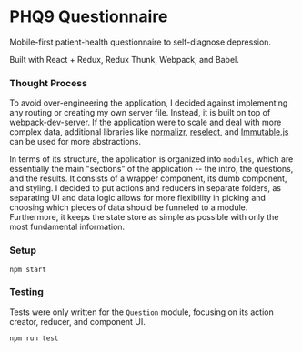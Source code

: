 # PHQ9 Questionnaire
Mobile-first patient-health questionnaire to self-diagnose depression.

Built with React + Redux, Redux Thunk, Webpack, and Babel.

### Thought Process
To avoid over-engineering the application, I decided against implementing any routing or creating my own server file. Instead, it is built on top of webpack-dev-server. If the application were to scale and deal with more complex data, additional libraries like [normalizr](https://github.com/paularmstrong/normalizr), [reselect](https://github.com/reactjs/reselect), and [Immutable.js](https://facebook.github.io/immutable-js/) can be used for more abstractions.

In terms of its structure, the application is organized into `modules`, which are essentially the main "sections" of the application -- the intro, the questions, and the results. It consists of a wrapper component, its dumb component, and styling. I decided to put actions and reducers in separate folders, as separating UI and data logic allows for more flexibility in picking and choosing which pieces of data should be funneled to a module. Furthermore, it keeps the state store as simple as possible with only the most fundamental information.

### Setup
```
npm start
```
### Testing
Tests were only written for the `Question` module, focusing on its action creator, reducer, and component UI.
```
npm run test
```
